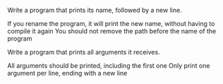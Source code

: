 Write a program that prints its name, followed by a new line.

If you rename the program, it will print the new name, without having to compile it again
You should not remove the path before the name of the program

Write a program that prints all arguments it receives.

All arguments should be printed, including the first one
Only print one argument per line, ending with a new line
